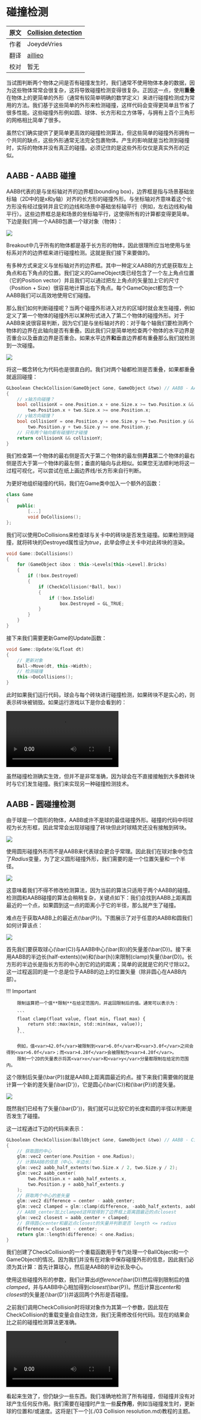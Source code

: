 # 碰撞检测

| 原文   | [Collision detection](https://learnopengl.com/#!In-Practice/2D-Game/Collisions/Collision-detection) |
| ---- | ---------------------------------------- |
| 作者   | JoeydeVries                              |
| 翻译   | [aillieo](https://github.com/aillieo)    |
| 校对   | 暂无                                       |

当试图判断两个物体之间是否有碰撞发生时，我们通常不使用物体本身的数据，因为这些物体常常会很复杂，这将导致碰撞检测变得很复杂。正因这一点，使用**重叠**在物体上的更简单的外形（通常有较简单明确的数学定义）来进行碰撞检测成为常用的方法。我们基于这些简单的外形来检测碰撞，这样代码会变得更简单且节省了很多性能。这些<def>碰撞外形</def>例如圆、球体、长方形和立方体等，与拥有上百个三角形的网格相比简单了很多。

虽然它们确实提供了更简单更高效的碰撞检测算法，但这些简单的碰撞外形拥有一个共同的缺点，这些外形通常无法完全包裹物体。产生的影响就是当检测到碰撞时，实际的物体并没有真正的碰撞。必须记住的是这些外形仅仅是真实外形的近似。


## AABB - AABB 碰撞

AABB代表的是<def>与坐标轴对齐的边界框(bounding box)</def>，边界框是指与场景基础坐标轴（2D中的是x和y轴）对齐的长方形的碰撞外形。与坐标轴对齐意味着这个长方形没有经过旋转并且它的边线和场景中基础坐标轴平行（例如，左右边线和y轴平行）。这些边界框总是和场景的坐标轴平行，这使得所有的计算都变得更简单。下边是我们用一个AABB包裹一个球对象（物体）：

![](../../../img/06/Breakout/05/02/collisions_ball_aabb.png)

Breakout中几乎所有的物体都是基于长方形的物体，因此很理所应当地使用与坐标系对齐的边界框来进行碰撞检测。这就是我们接下来要做的。

有多种方式来定义与坐标轴对齐的边界框。其中一种定义AABB的方式是获取左上角点和右下角点的位置。我们定义的<fun>GameObject</fun>类已经包含了一个左上角点位置（它的Position vector）并且我们可以通过把左上角点的矢量加上它的尺寸（<fun>Position</fun> + <fun>Size</fun>）很容易地计算出右下角点。每个<fun>GameObject</fun>都包含一个AABB我们可以高效地使用它们碰撞。

那么我们如何判断碰撞呢？当两个碰撞外形进入对方的区域时就会发生碰撞，例如定义了第一个物体的碰撞外形以某种形式进入了第二个物体的碰撞外形。对于AABB来说很容易判断，因为它们是与坐标轴对齐的：对于每个轴我们要检测两个物体的边界在此轴向是否有重叠。因此我们只是简单地检查两个物体的水平边界是否重合以及垂直边界是否重合。如果水平边界**和**垂直边界都有重叠那么我们就检测到一次碰撞。

![](../../../img/06/Breakout/05/02/collisions_overlap.png)

将这一概念转化为代码也是很直白的。我们对两个轴都检测是否重叠，如果都重叠就返回碰撞：


```c++
GLboolean CheckCollision(GameObject &one, GameObject &two) // AABB - AABB collision
{
    // x轴方向碰撞？
    bool collisionX = one.Position.x + one.Size.x >= two.Position.x &&
        two.Position.x + two.Size.x >= one.Position.x;
    // y轴方向碰撞？
    bool collisionY = one.Position.y + one.Size.y >= two.Position.y &&
        two.Position.y + two.Size.y >= one.Position.y;
    // 只有两个轴向都有碰撞时才碰撞
    return collisionX && collisionY;
}  
```

我们检查第一个物体的最右侧是否大于第二个物体的最左侧**并且**第二个物体的最右侧是否大于第一个物体的最左侧；垂直的轴向与此相似。如果您无法顺利地将这一过程可视化，可以尝试在纸上画边界线/长方形来自行判断。

为更好地组织碰撞的代码，我们在<fun>Game</fun>类中加入一个额外的函数：


```c++
class Game
{
    public:
        [...]
        void DoCollisions();
};
```

我们可以使用<fun>DoCollisions</fun>来检查球与关卡中的砖块是否发生碰撞。如果检测到碰撞，就将砖块的<fun>Destroyed</fun>属性设为<var>true</var>，此举会停止关卡中对此砖块的渲染。

```c++
void Game::DoCollisions()
{
    for (GameObject &box : this->Levels[this->Level].Bricks)
    {
        if (!box.Destroyed)
        {
            if (CheckCollision(*Ball, box))
            {
                if (!box.IsSolid)
                    box.Destroyed = GL_TRUE;
            }
        }
    }
}  
```

接下来我们需要更新<fun>Game</fun>的<fun>Update</fun>函数：


```c++
void Game::Update(GLfloat dt)
{
    // 更新对象
    Ball->Move(dt, this->Width);
    // 检测碰撞
    this->DoCollisions();
}  
```

此时如果我们运行代码，球会与每个砖块进行碰撞检测，如果砖块不是实心的，则表示砖块被销毁。如果运行游戏以下是你会看到的：

<video src="../../../../img/06/Breakout/05/02/collisions.mp4" controls="controls"></video>

虽然碰撞检测确实生效，但并不是非常准确，因为球会在不直接接触到大多数砖块时与它们发生碰撞。我们来实现另一种碰撞检测技术。

## AABB - 圆碰撞检测

由于球是一个圆形的物体，AABB或许不是球的最佳碰撞外形。碰撞的代码中将球视为长方形框，因此常常会出现球碰撞了砖块但此时球精灵还没有接触到砖块。

![](../../../img/06/Breakout/05/02/collisions_ball_aabb_touch.png)

使用圆形碰撞外形而不是AABB来代表球会更合乎常理。因此我们在球对象中包含了<var>Radius</var>变量，为了定义圆形碰撞外形，我们需要的是一个位置矢量和一个半径。

![](../../../img/06/Breakout/05/02/collisions_circle.png)


这意味着我们不得不修改检测算法，因为当前的算法只适用于两个AABB的碰撞。检测圆和AABB碰撞的算法会稍稍复杂，关键点如下：我们会找到AABB上距离圆最近的一个点，如果圆到这一点的距离小于它的半径，那么就产生了碰撞。

难点在于获取AABB上的最近点\(\bar{P}\)。下图展示了对于任意的AABB和圆我们如何计算该点：

![](../../../img/06/Breakout/05/02/collisions_aabb_circle.png)


首先我们要获取球心\(\bar{C}\)与AABB中心\(\bar{B}\)的矢量差\(\bar{D}\)。接下来用AABB的半边长(half-extents)\(w\)和\(\bar{h}\)来<def>限制(clamp)</def>矢量\(\bar{D}\)。长方形的半边长是指长方形的中心到它的边的距离；简单的说就是它的尺寸除以2。这一过程返回的是一个总是位于AABB的边上的位置矢量（除非圆心在AABB内部）。


!!! Important

		限制运算把一个值**限制**在给定范围内，并返回限制后的值。通常可以表示为：

		```
		float clamp(float value, float min, float max) {
		    return std::max(min, std::min(max, value));
		}  
		```
	
		例如，值<var>42.0f</var>被限制到<var>6.0f</var>和<var>3.0f</var>之间会得到<var>6.0f</var>；而<var>4.20f</var>会被限制为<var>4.20f</var>。
		限制一个2D的矢量表示将其<var>x</var>和<var>y</var>分量都限制在给定的范围内。



这个限制后矢量\(\bar{P}\)就是AABB上距离圆最近的点。接下来我们需要做的就是计算一个新的差矢量\(\bar{D'}\)，它是圆心\(\bar{C}\)和\(\bar{P}\)的差矢量。

![](../../../img/06/Breakout/05/02/collisions_aabb_circle_radius_compare.png)


既然我们已经有了矢量\(\bar{D'}\)，我们就可以比较它的长度和圆的半径以判断是否发生了碰撞。


这一过程通过下边的代码来表示：

```c++
GLboolean CheckCollision(BallObject &one, GameObject &two) // AABB - Circle collision
{
    // 获取圆的中心 
    glm::vec2 center(one.Position + one.Radius);
    // 计算AABB的信息（中心、半边长）
    glm::vec2 aabb_half_extents(two.Size.x / 2, two.Size.y / 2);
    glm::vec2 aabb_center(
        two.Position.x + aabb_half_extents.x, 
        two.Position.y + aabb_half_extents.y
    );
    // 获取两个中心的差矢量
    glm::vec2 difference = center - aabb_center;
    glm::vec2 clamped = glm::clamp(difference, -aabb_half_extents, aabb_half_extents);
    // AABB_center加上clamped这样就得到了边界框上距离圆最近的点closest
    glm::vec2 closest = aabb_center + clamped;
    // 获得圆心center和最近点closest的矢量并判断是否 length <= radius
    difference = closest - center;
    return glm::length(difference) < one.Radius;
}      
```


我们创建了<fun>CheckCollision</fun>的一个重载函数用于专门处理一个<fun>BallObject</fun>和一个<fun>GameObject</fun>的情况。因为我们并没有在对象中保存碰撞外形的信息，因此我们必须为其计算：首先计算球心，然后是AABB的半边长及中心。

使用这些碰撞外形的参数，我们计算出<var>difference</var>\(\bar{D}\)然后得到限制后的值<var>clamped</var>，并与AABB中心相加得到<var>closest</var>\(\bar{P}\)。然后计算出<var>center</var>和<var>closest</var>的矢量差\(\bar{D'}\)并返回两个外形是否碰撞。

之前我们调用<fun>CheckCollision</fun>时将球对象作为其第一个参数，因此现在<fun>CheckCollision</fun>的重载变量会自动生效，我们无需修改任何代码。现在的结果会比之前的碰撞检测算法更准确。

<video src="../../../../img/06/Breakout/05/02/collisions_circle.mp4" controls="controls"></video>


看起来生效了，但仍缺少一些东西。我们准确地检测了所有碰撞，但碰撞并没有对球产生任何反作用。我们需要在碰撞时产生一些**反作用**，例如当碰撞发生时，更新球的位置和/或速度。这将是[下一个](./03 Collision resolution.md)教程的主题。